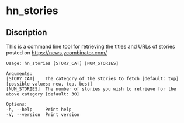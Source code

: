 # hn_stories

## Discription
This is a command line tool for retrieving the titles and URLs of stories posted on https://news.ycombinator.com/

    Usage: hn_stories [STORY_CAT] [NUM_STORIES]

    Arguments:
    [STORY_CAT]    The category of the stories to fetch [default: top] [possible values: new, top, best]
    [NUM_STORIES]  The number of stories you wish to retrieve for the above category [default: 30]

    Options:
    -h, --help     Print help
    -V, --version  Print version

